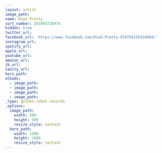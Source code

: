 ```yaml
---
layout: artist
image_path:
name: Died Pretty
sort_number: 281093728974
hidden: true
twitter_url:
facebook_url: 'https://www.facebook.com/Died-Pretty-974754159324964/'
instagram_url:
spotify_url:
apple_url:
youtube_url:
amazon_url:
jb_url:
sanity_url:
hero_path:
albums:
  - image_path:
  - image_path:
  - image_path:
  - image_path:
_type: golden-robot-records
_options:
  image_path:
    width: 500
    height: 500
    resize_style: contain
  hero_path:
    width: 1500
    height: 1000
    resize_style: contain
---
```


